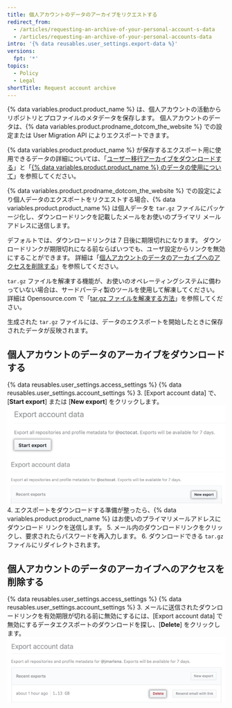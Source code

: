 ```yaml
---
title: 個人アカウントのデータのアーカイブをリクエストする
redirect_from:
  - /articles/requesting-an-archive-of-your-personal-account-s-data
  - /articles/requesting-an-archive-of-your-personal-accounts-data
intro: '{% data reusables.user_settings.export-data %}'
versions:
  fpt: '*'
topics:
  - Policy
  - Legal
shortTitle: Request account archive
---
```


{% data variables.product.product_name %} は、個人アカウントの活動からリポジトリとプロファイルのメタデータを保存します。 個人アカウントのデータは、{% data variables.product.prodname_dotcom_the_website %} での設定または User Migration API によりエクスポートできます。

{% data variables.product.product_name %} が保存するエクスポート用に使用できるデータの詳細については、「[ユーザー移行アーカイブをダウンロードする](/rest/reference/migrations#download-a-user-migration-archive)」と「[{% data variables.product.product_name %} のデータの使用について](/articles/about-github-s-use-of-your-data)」を参照してください。

{% data variables.product.prodname_dotcom_the_website %} での設定により個人データのエクスポートをリクエストする場合、{% data variables.product.product_name %} は個人データを `tar.gz` ファイルにパッケージ化し、ダウンロードリンクを記載したメールをお使いのプライマリ メール アドレスに送信します。

デフォルトでは、ダウンロードリンクは 7 日後に期限切れになります。 ダウンロードリンクが期限切れになる前ならばいつでも、ユーザ設定からリンクを無効にすることができます。 詳細は「[個人アカウントのデータのアーカイブへのアクセスを削除する](/articles/requesting-an-archive-of-your-personal-account-s-data/#deleting-access-to-an-archive-of-your-personal-accounts-data)」を参照してください。

`tar.gz` ファイルを解凍する機能が、お使いのオペレーティングシステムに備わっていない場合は、サードパーティ製のツールを使用して解凍してください。 詳細は Opensource.com で「[tar.gz ファイルを解凍する方法](https://opensource.com/article/17/7/how-unzip-targz-file)」を参照してください。

生成された `tar.gz` ファイルには、データのエクスポートを開始したときに保存されたデータが反映されます。

## 個人アカウントのデータのアーカイブをダウンロードする

{% data reusables.user_settings.access_settings %}
{% data reusables.user_settings.account_settings %}
3. [Export account data] で、[**Start export**] または [**New export**] をクリックします。 ![強調表示された [Start export] ボタン](/assets/images/help/repository/export-personal-data.png) ![強調表示された [New export] ボタン](/assets/images/help/repository/new-export.png)
4. エクスポートをダウンロードする準備が整ったら、{% data variables.product.product_name %} はお使いのプライマリメールアドレスにダウンロード リンクを送信します。
5. メール内のダウンロードリンクをクリックし、要求されたらパスワードを再入力します。
6. ダウンロードできる `tar.gz` ファイルにリダイレクトされます。

## 個人アカウントのデータのアーカイブへのアクセスを削除する

{% data reusables.user_settings.access_settings %}
{% data reusables.user_settings.account_settings %}
3. メールに送信されたダウンロードリンクを有効期限が切れる前に無効にするには、[Export account data] で無効にするデータエクスポートのダウンロードを探し、[**Delete**] をクリックします。 ![強調表示された [Delete personal data export package] ボタン](/assets/images/help/repository/delete-export-personal-account-data.png)
